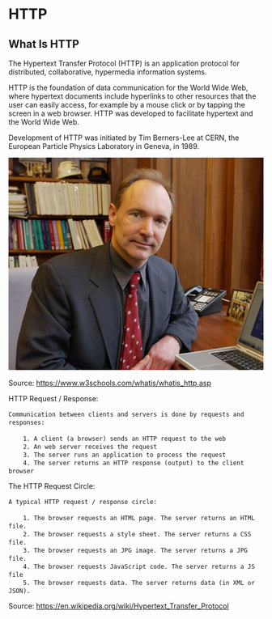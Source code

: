# HTTP

## What Is HTTP

The Hypertext Transfer Protocol (HTTP) is an application protocol for distributed, collaborative, hypermedia information systems. 

HTTP is the foundation of data communication for the World Wide Web, where hypertext documents include hyperlinks to other resources that the user can easily access, for example by a mouse click or by tapping the screen in a web browser. HTTP was developed to facilitate hypertext and the World Wide Web.

Development of HTTP was initiated by Tim Berners-Lee at CERN, the European Particle Physics Laboratory in Geneva, in 1989. 

![Tim Berners-Lee](https://github.com/joyliao07/code_practice_and_review/blob/conceptual/Conceptual%20Review/assets/berners-lee.jpg)


Source: https://www.w3schools.com/whatis/whatis_http.asp 


HTTP Request / Response:

    Communication between clients and servers is done by requests and responses:

        1. A client (a browser) sends an HTTP request to the web
        2. An web server receives the request
        3. The server runs an application to process the request
        4. The server returns an HTTP response (output) to the client browser


The HTTP Request Circle:

    A typical HTTP request / response circle:

        1. The browser requests an HTML page. The server returns an HTML file.
        2. The browser requests a style sheet. The server returns a CSS file.
        3. The browser requests an JPG image. The server returns a JPG file.
        4. The browser requests JavaScript code. The server returns a JS file
        5. The browser requests data. The server returns data (in XML or JSON).



Source: https://en.wikipedia.org/wiki/Hypertext_Transfer_Protocol 
















